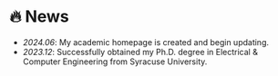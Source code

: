 # 🔥 News
- *2024.06*: My academic homepage is created and begin updating.
- *2023.12*: Successfully obtained my Ph.D. degree in Electrical & Computer Engineering from Syracuse University.
